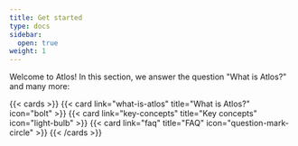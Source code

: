 ```yaml
---
title: Get started
type: docs
sidebar:
  open: true
weight: 1
---
```


Welcome to Atlos! In this section, we answer the question "What is Atlos?" and many more:

{{< cards >}} 
{{< card link="what-is-atlos" title="What is Atlos?" icon="bolt" >}} 
{{< card link="key-concepts" title="Key concepts" icon="light-bulb" >}} 
{{< card link="faq" title="FAQ" icon="question-mark-circle" >}} 
{{< /cards >}}